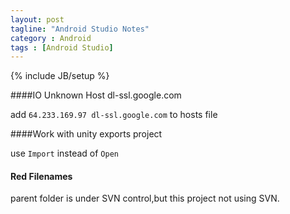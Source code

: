 ```yaml
---
layout: post
tagline: "Android Studio Notes"
category : Android
tags : [Android Studio]
---
```

{% include JB/setup %}

####IO Unknown Host dl-ssl.google.com

add `64.233.169.97 dl-ssl.google.com` to hosts file

####Work with unity exports project

use `Import` instead of `Open`

#### Red Filenames

parent folder is under SVN control,but this project not using SVN.
